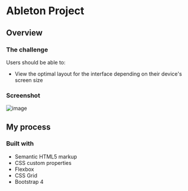 # Ableton Project

## Overview

### The challenge

Users should be able to:

- View the optimal layout for the interface depending on their device's screen size

### Screenshot

![image](https://github.com/user-attachments/assets/04ad2beb-fe0d-45d9-b9f9-b8807af2d1e9)

## My process

### Built with

- Semantic HTML5 markup
- CSS custom properties
- Flexbox
- CSS Grid
- Bootstrap 4
  
```


